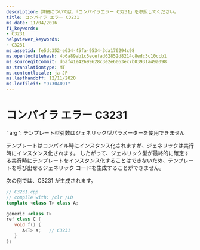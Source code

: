 ```yaml
---
description: 詳細については、「コンパイラエラー C3231」を参照してください。
title: コンパイラ エラー C3231
ms.date: 11/04/2016
f1_keywords:
- C3231
helpviewer_keywords:
- C3231
ms.assetid: fe5dc352-e634-45fa-9534-3da176294c98
ms.openlocfilehash: 4b6a89ab1c5ecefad62852d8214c8edc3c10ccb1
ms.sourcegitcommit: d6af41e42699628c3e2e6063ec7b03931a49a098
ms.translationtype: MT
ms.contentlocale: ja-JP
ms.lasthandoff: 12/11/2020
ms.locfileid: "97304091"
---
```

# <a name="compiler-error-c3231"></a>コンパイラ エラー C3231

' arg ': テンプレート型引数はジェネリック型パラメーターを使用できません

テンプレートはコンパイル時にインスタンス化されますが、ジェネリックは実行時にインスタンス化されます。 したがって、ジェネリック型が最終的に確定する実行時にテンプレートをインスタンス化することはできないため、テンプレートを呼び出せるジェネリック コードを生成することができません。

次の例では、C3231 が生成されます。

```cpp
// C3231.cpp
// compile with: /clr /LD
template <class T> class A;

generic <class T>
ref class C {
   void f() {
      A<T> a;   // C3231
   }
};
```

